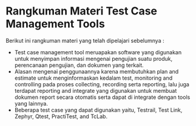 # Rangkuman Materi Test Case Management Tools

Berikut ini rangkuman materi yang telah dipelajari sebelumnya :

* Test case management tool meruapakan software yang digunakan untuk menyimpan informasi mengenai pengujian suatu produk, perencanaan pengujian, dan dokumen yang terkait.
* Alasan mengenai penggunaannya karena membutuhkan plan and estimate untuk menginformaskan kedalam test, monitoring and controlling pada proses collecting, recording serta reporting, lalu juga terdapat reporting and integrate yang digunakan untuk membuat dokumen report secara otomatis serta dapat di integrate dengan tools yang lainnya.
* Beberapa test case yang dapat digunakan yaitu, Testrail, Test Link, Zephyr, Qtest, PractiTest, and TcLab.